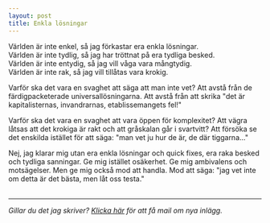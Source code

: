 ```yaml
---
layout: post
title: Enkla lösningar
---
```


Världen är inte enkel, så jag förkastar era enkla lösningar.  
Världen är inte tydlig, så jag har tröttnat på era tydliga besked.  
Världen är inte entydig, så jag vill våga vara mångtydig.  
Världen är inte rak, så jag vill tillåtas vara krokig.  

Varför ska det vara en svaghet att säga att man inte vet? Att
avstå från de färdigpacketerade universallösningarna. Att avstå
från att skrika "det är kapitalisternas, invandrarnas,
etablissemangets fel!" 

Varför ska det vara en svaghet att vara öppen för komplexitet?
Att vägra låtsas att det krokiga är rakt och att gråskalan går i
svartvitt? Att försöka se det enskilda istället för att säga: "man
vet ju hur de är, de där tiggarna..."

Nej, jag klarar mig utan era enkla lösningar och quick fixes, era
raka besked och tydliga sanningar. Ge mig istället osäkerhet. Ge
mig ambivalens och motsägelser. Men ge mig också mod att handla.
Mod att säga: "jag vet inte om detta är det bästa, men låt oss
testa."
<br><br>

---
*Gillar du det jag skriver? [Klicka här][1] för att få mail om
nya inlägg.*

[1]: http://eepurl.com/dKMp0w
